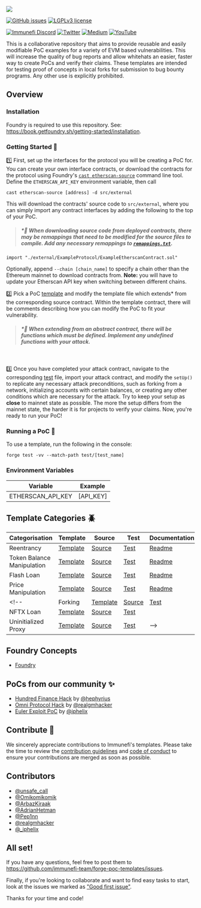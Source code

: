 <a href="https://immunefi.com"><img src="https://github.com/immunefi-team/forge-poc-templates/blob/assets/imgs/Logo_white@3x.png"/></a>

[![GitHub issues](https://img.shields.io/github/issues/immunefi-team/forge-poc-templates.svg)](https://GitHub.com/Naereen/StrapDown.js/issues/)
[![LGPLv3 license](https://img.shields.io/badge/License-LGPLv3-blue.svg)](./LICENSE)

[![Immunefi Discord](https://badgen.net/discord/online-members/immunefi)](https://discord.gg/immunefi)
[![Twitter](https://badgen.net/badge/icon/twitter?icon=twitter&label)](https://twitter.com/immunefi)
[![Medium](https://badgen.net/badge/icon/medium?icon=medium&label)](https://medium.com/immunefi)
[![YouTube](https://badgen.net/badge/icon/YouTube?icon=googleplay&label)](https://www.youtube.com/channel/UCmulw2BHpP6IiBM0Re0yP5Q)

This is a collaborative repository that aims to provide reusable and easily modifiable PoC examples for a variety of EVM based vulnerabilities. This will increase the quality of bug reports and allow whitehats an easier, faster way to create PoCs and verify their claims. These templates are intended for testing proof of concepts in local forks for submission to bug bounty programs. Any other use is explicitly prohibited.

## Overview

### Installation

Foundry is required to use this repository. See: https://book.getfoundry.sh/getting-started/installation.

### Getting Started 📖

1️⃣ First, set up the interfaces for the protocol you will be creating a PoC for. You can create your own interface contracts, or download the contracts for the protocol using Foundry's [`cast etherscan-source`](https://book.getfoundry.sh/reference/cast/cast-etherscan-source) command line tool. Define the `ETHERSCAN_API_KEY` environment variable, then call
```
cast etherscan-source [address] -d src/external
```
This will download the contracts' source code to `src/external`, where you can simply import any contract interfaces by adding the following to the top of your PoC.
> ##### *🚨 When downloading source code from deployed contracts, there may be remappings that need to be modified for the source files to compile. Add any necessary remappings to [`remappings.txt`](./remappings.txt).
```
import "./external/ExampleProtocol/ExampleEtherscanContract.sol"
```
Optionally, append `--chain [chain_name]` to specify a chain other than the Ethereum mainnet to download contracts from. **Note:** you will have to update your Etherscan API key when switching between different chains.
<br>

2️⃣ Pick a PoC [template](#template-categories-) and modify the template file which extends* from the corresponding source contract. Within the template contract, there will be comments describing how you can modify the PoC to fit your vulnerability. 

> #####  *🚨 When extending from an abstract contract, there will be functions which must be defined. Implement any undefined functions with your attack.
<br>

3️⃣ Once you have completed your attack contract, navigate to the corresponding [test](./test) file, import your attack contract, and modify the `setUp()` to replicate any necessary attack preconditions, such as forking from a network, initializing accounts with certain balances, or creating any other conditions which are necessary for the attack. Try to keep your setup as **close** to mainnet state as possible. The more the setup differs from the mainnet state, the harder it is for projects to verify your claims. Now, you're ready to run your PoC!

### Running a PoC 🚀

To use a template, run the following in the console:
```
forge test -vv --match-path test/[test_name]
```

### Environment Variables

| Variable          | Example                                        |
| ----------------- | ---------------------------------------------- |
| ETHERSCAN_API_KEY | [API_KEY]                                      |

## Template Categories 🪲

|       Categorisation       | Template | Source | Test | Documentation |
| -------------------------- | -------- | ------ | ---- | ------------- |
| Reentrancy                 | [Template](./src/ReentrancyTemplate.sol)        | [Source](./src/reentrancy/Reentrancy.sol)                         | [Test](./test/Reentrancy.t.sol)         | [Readme](./src/reentrancy/README.md)              |
| Token Balance Manipulation | [Template](./src/TokenTemplate.sol)             | [Source](./src/tokens/Tokens.sol)                         | [Test](./test/Tokens.t.sol)             | [Readme](./src/tokens/README.md)                  |
| Flash Loan                 | [Template](./src/FlashLoanTemplate.sol)         | [Source](./src/flashloan/FlashLoan.sol)                         | [Test](./test/FlashLoan.t.sol)          | [Readme](./src/flashloan/README.md)               |
| Price Manipulation         | [Template](./src/PriceManipulationTemplate.sol) | [Source](./src/pricemanipulation/PriceManipulation.sol)       | [Test](./test/PriceManipulation.t.sol)  | [Readme](./src/pricemanipulation/README.md)       |
<!-- | Forking                    | [Template](./src/ForkingTemplate.sol) | [Source](./src/Forking.sol)                       | [Test](./test/Forking.t.sol)            |
| NFTX Loan                  | [Template](./src/NFTXLoanTemplate.sol) | [Source](./src/NFTXLoan.sol)                      | [Test](./test/NFTXLoan.t.sol)           |
| Uninitialized Proxy        | [Template](./src/UninitializedProxyTemplate.sol) | [Source](./src/UninitializedProxy.sol)            | [Test](./test/UninitializedProxy.t.sol) | -->

## Foundry Concepts

 - [Foundry](https://book.getfoundry.sh/)

## PoCs from our community ✨

 - [Hundred Finance Hack](https://medium.com/immunefi/a-poc-of-the-hundred-finance-heist-4121f23a098) by [@hephyrius](https://twitter.com/hephyrius)
 - [Omni Protocol Hack](https://medium.com/immunefi/hack-analysis-omni-protocol-july-2022-2d35091a0109) by [@realgmhacker](https://twitter.com/realgmhacker)
 - [Euler Exploit PoC](https://github.com/iphelix/euler-exploit-poc) by [@iphelix](https://twitter.com/_iphelix)

## Contribute 📝

We sincerely appreciate contributions to Immunefi's templates. Please take the time to review the [contribution guidelines](.github/CONTRIBUTING.md) and [code of conduct](.github/CODE_OF_CONDUCT.md) to ensure your contributions are merged as soon as possible.

## Contributors
* [@unsafe_call](https://twitter.com/unsafe_call)
* [@Omikomikomik](https://twitter.com/omikomikomik)
* [@ArbazKiraak](https://twitter.com/ArbazKiraak)
* [@AdrianHetman](https://twitter.com/adrianhetman)
* [@Pep1nn](https://twitter.com/Pep1nn)
* [@realgmhacker](https://twitter.com/realgmhacker)
* [@_iphelix](https://twitter.com/_iphelix)


## All set!

If you have any questions, feel free to post them to https://github.com/immunefi-team/forge-poc-templates/issues.

Finally, if you're looking to collaborate and want to find easy tasks to start, look at the issues we marked as ["Good first issue"](https://github.com/immunefi-team/forge-poc-templates/labels/good%20first%20issue).

Thanks for your time and code!
